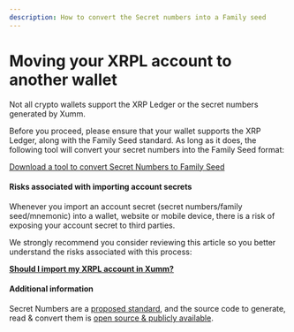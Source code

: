 ```yaml
---
description: How to convert the Secret numbers into a Family seed
---
```


# Moving your XRPL account to another wallet

Not all crypto wallets support the XRP Ledger or the secret numbers generated by Xumm.&#x20;

Before you proceed, please ensure that your wallet supports the XRP Ledger, along with the Family Seed standard. As long as it does, the following tool will convert your secret numbers into the Family Seed format:

[Download a tool to convert Secret Numbers to Family Seed](https://secret-numbers-to-family-seed.xumm.dev/)

#### Risks associated with importing account secrets

Whenever you import an account secret (secret numbers/family seed/mnemonic) into a wallet, website or mobile device, there is a risk of exposing your account secret to third parties.&#x20;

We strongly recommend you consider reviewing this article so you better understand the risks associated with this process:

[**Should I import my XRPL account in Xumm?**](../getting-started-with-xaman/importing-your-account/should-i-import-my-xrp-ledger-account-into-xaman.md)



#### Additional information

Secret Numbers are a [proposed standard](https://github.com/xrp-community/standards-drafts/issues/15), and the source code to generate, read & convert them is [open source & publicly available](https://github.com/WietseWind/xrpl-secret-numbers).

&#x20;
